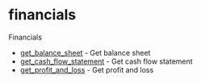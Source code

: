 # financials

Financials


* [get_balance_sheet](getbalancesheet.md) - Get balance sheet
* [get_cash_flow_statement](getcashflowstatement.md) - Get cash flow statement
* [get_profit_and_loss](getprofitandloss.md) - Get profit and loss